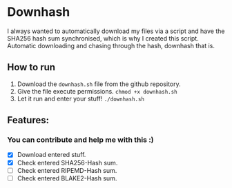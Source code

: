 # Downhash
I always wanted to automatically download my files via a script and have the SHA256 hash sum synchronised,
which is why I created this script. Automatic downloading and chasing through the hash, downhash that is.

## How to run
1. Download the `downhash.sh` file from the github repository.
2. Give the file execute permissions. `chmod +x downhash.sh`
3. Let it run and enter your stuff! `./downhash.sh`

## Features:
### You can contribute and help me with this :)
* [X] Download entered stuff.
* [X] Check entered SHA256-Hash sum.
* [ ] Check entered RIPEMD-Hash sum.
* [ ] Check entered BLAKE2-Hash sum.
